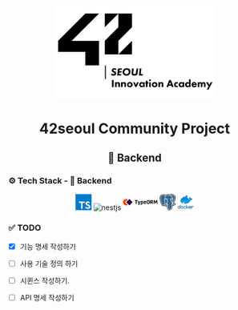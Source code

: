 <p align="center">
  <a href="http://42seoul.kr/" target="blank"><img src="./docs/image/logo42.svg" width="320" alt="42Seoul logo" /></a>
</p>
<h1 align="center">42seoul Community Project</h1>
<h2 align="center">🚀 Backend</h2>

### ⚙️ Tech Stack - 🚀 Backend

<div align="center">
  <img src="https://raw.githubusercontent.com/github/explore/80688e429a7d4ef2fca1e82350fe8e3517d3494d/topics/typescript/typescript.png" height="32" alt="typescript"/>
  <img src="https://docs.nestjs.com/assets/logo-small.svg" height="32" alt="nestjs"/>
  <img src="https://raw.githubusercontent.com/typeorm/typeorm/master/resources/logo_big.png" height="32" alt="typeorm"/>
  <img src="https://raw.githubusercontent.com/github/explore/80688e429a7d4ef2fca1e82350fe8e3517d3494d/topics/postgresql/postgresql.png" height="32" alt="postgresql"/>
  <img src="https://raw.githubusercontent.com/github/explore/80688e429a7d4ef2fca1e82350fe8e3517d3494d/topics/docker/docker.png" height="32" alt="docker"/>
</div>

### ✅ TODO

- [x] 기능 명세 작성하기
- [ ] 사용 기술 정의 하기
- [ ] 시퀸스 작성하기.
- [ ] API 명세 작성하기

